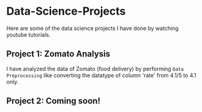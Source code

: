 # Data-Science-Projects
Here are some of the data science projects I have done by watching youtube tutorials.

## Project 1: Zomato Analysis
I have analyzed the data of Zomato (food delivery) by performing `Data Preprocessing` like converting the datatype of column 'rate' from 4.1/5 to 4.1 only. 

## Project 2: Coming soon!
